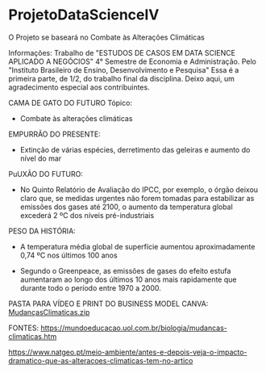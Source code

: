 # ProjetoDataScienceIV


O Projeto se baseará no Combate às Alterações Climáticas

Informações: Trabalho de "ESTUDOS DE CASOS EM DATA SCIENCE APLICADO A NEGÓCIOS" 4° Semestre de Economia e Administração. Pelo "Instituto Brasileiro de Ensino, Desenvolvimento e Pesquisa" Essa é a primeira parte, de 1/2, do trabalho final da disciplina. Deixo aqui, um agradecimento especial aos contribuintes.



CAMA DE GATO DO FUTURO
Tópico:
- Combate às alterações climáticas

EMPURRÃO DO PRESENTE:

- Extinção de várias espécies, derretimento das geleiras e aumento do nível do mar

PuUXÃO DO FUTURO:

- No Quinto Relatório de Avaliação do IPCC, por exemplo, o órgão deixou claro que, se medidas urgentes não forem tomadas para estabilizar as emissões dos gases até 2100, o aumento da temperatura global excederá 2 ºC dos níveis pré-industriais

PESO DA HISTÓRIA:

- A temperatura média global de superfície aumentou aproximadamente 0,74 ºC nos últimos 100 anos

- Segundo o Greenpeace, as emissões de gases do efeito estufa aumentaram ao longo dos últimos 10 anos mais rapidamente que durante todo o período entre 1970 a 2000.



PASTA PARA VÍDEO E PRINT DO BUSINESS MODEL CANVA:
[MudançasClimaticas.zip](https://github.com/jvvizin/ProjetoDataScienceIV/files/10128094/MudancasClimaticas.zip)

FONTES: 
https://mundoeducacao.uol.com.br/biologia/mudancas-climaticas.htm

https://www.natgeo.pt/meio-ambiente/antes-e-depois-veja-o-impacto-dramatico-que-as-alteracoes-climaticas-tem-no-artico
